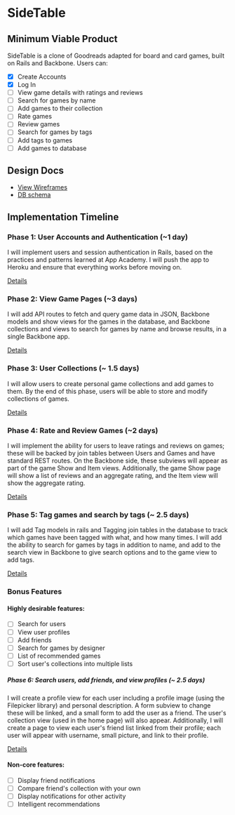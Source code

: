 # SideTable

<!-- [Heroku link][heroku] -->

<!-- [heroku]: http://flux-capacitr.herokuapp.com -->

## Minimum Viable Product
SideTable is a clone of Goodreads adapted for board and card games, 
built on Rails and Backbone. Users can:

<!-- This is a Markdown checklist. Use it to keep track of your
progress! -->

- [x] Create Accounts
- [x] Log In
- [ ] View game details with ratings and reviews
- [ ] Search for games by name
- [ ] Add games to their collection
- [ ] Rate games
- [ ] Review games
- [ ] Search for games by tags
- [ ] Add tags to games
- [ ] Add games to database

## Design Docs
* [View Wireframes][views]
* [DB schema][schema]

[views]: ./docs/views.md
[schema]: ./docs/schema.md

## Implementation Timeline

### Phase 1: User Accounts and Authentication (~1 day)

I will implement users and session authentication in Rails, based on the
practices and patterns learned at App Academy. I will push the app to
Heroku and ensure that everything works before moving on.

[Details][phase-one]

### Phase 2: View Game Pages (~3 days)
I will add API routes to fetch and query game data in JSON, Backbone
models and show views for the games in the database, and Backbone
collections and views to search for games by name and browse results, in
a single Backbone app.

[Details][phase-two]

### Phase 3: User Collections  (~ 1.5 days)
I will allow users to create personal game collections and add games to
them. By the end of this phase, users will be able to store and modify
collections of games.

[Details][phase-three]

### Phase 4: Rate and Review Games (~2 days)
I will implement the ability for users to leave ratings and reviews on
games; these will be backed by join tables between Users and Games and
have standard REST routes. On the Backbone side, these subviews will
appear as part of the game Show and Item views. Additionally, the game Show
page will show a list of reviews and an aggregate rating, and the Item
view will show the aggregate rating.

[Details][phase-four]

### Phase 5: Tag games and search by tags (~ 2.5 days)
I will add Tag models in rails and Tagging join tables in the database
to track which games have been tagged with what, and how many times. I
will add the ability to search for games by tags in addition to name,
and add to the search view in Backbone to give search options and to the
game view to add tags.

[Details][phase-five]

### Bonus Features 
#### Highly desirable features: 

- [ ] Search for users
- [ ] View user profiles
- [ ] Add friends
- [ ] Search for games by designer
- [ ] List of recommended games
- [ ] Sort user's collections into multiple lists

##### Phase 6: Search users, add friends, and view profiles (~ 2.5 days)
I will create a profile view for each user including a profile image
(using the Filepicker library) and personal description. A form subview
to change these will be linked, and a small form to add the user as a
friend. The user's collection view (used in the home page) will also appear.
Additionally, I will create a page to view each user's friend list linked from 
their profile; each user will appear with username, small picture, and link to 
their profile.

[Details][phase-six]


#### Non-core features:

- [ ] Display friend notifications
- [ ] Compare friend's collection with your own
- [ ] Display notifications for other activity
- [ ] Intelligent recommendations

[phase-one]: ./docs/phases/phase1.md
[phase-two]: ./docs/phases/phase2.md
[phase-three]: ./docs/phases/phase3.md
[phase-four]: ./docs/phases/phase4.md
[phase-five]: ./docs/phases/phase5.md
[phase-six]: ./docs/phases/phase6.md
